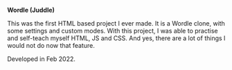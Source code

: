 **Wordle (Juddle)**

This was the first HTML based project I ever made.
It is a Wordle clone, with some settings and custom modes.
With this project, I was able to practise and self-teach myself HTML, JS and CSS.
And yes, there are a lot of things I would not do now that feature.

Developed in Feb 2022.
